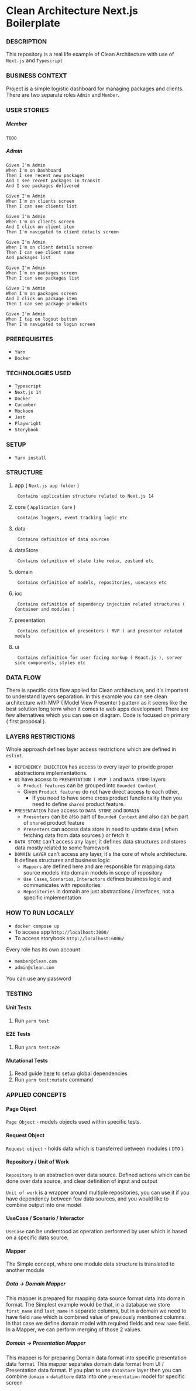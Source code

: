 # Clean Architecture Next.js Boilerplate

### DESCRIPTION

This repository is a real life example of Clean Architecture with use of `Next.js` and `Typescript`

### BUSINESS CONTEXT

Project is a simple logistic dashboard for managing packages and clients.
There are two separate roles `Admin` and `Member`.

### USER STORIES

##### Member

    TODO

##### Admin

    Given I'm Admin
    When I'm on Dashboard
    Then I see recent new packages
    And I see recent packages in transit
    And I see packages delivered
    
    Given I'm Admin
    When I'm on clients screen
    Then I can see clients list

    Given I'm Admin
    When I'm on clients screen
    And I click on client item
    Then I'm navigated to client details screen

    Given I'm Admin
    When I'm on client details screen
    Then I can see client name
    And packages list

    Given I'm Admin
    When I'm on packages screen
    Then I can see packages list

    Given I'm Admin
    When I'm on packages screen
    And I click on package item
    Then I can see package products
    
    Given I'm Admin
    When I tap on logout button
    Then I'm navigated to login screen


### PREREQUISITES

* `Yarn`
* `Docker`

### TECHNOLOGIES USED

* `Typescript`
* `Next.js 14`
* `Docker`
* `Cucumber`
* `Mockoon`
* `Jest`
* `Playwright`
* `Storybook`

### SETUP

* `Yarn install`

### STRUCTURE

1. app ( `Next.js app folder` )

        Contains application structure related to Next.js 14

2. core ( `Application Core` )

        Contains loggers, event tracking logic etc

3. data

        Contains definition of data sources 

4. dataStore 
    
        Contains definition of state like redux, zustand etc

5. domain

        Contains definition of models, repositories, usecases etc

6. ioc

        Contains definition of dependency injection related structures ( Container and modules )

7. presentation

        Contains definition of presenters ( MVP ) and presenter related models

8. ui

        Contains definition for user facing markup ( React.js ), server side components, styles etc

### DATA FLOW

There is specific data flow applied for Clean architecture, and it's important to understand layers separation.
In this example you can see clean architecture with MVP ( Model View Presenter ) pattern as it seems like the best 
solution long term when it comes to web apps development. There are few alternatives which you can see on diagram.
Code is focused on primary ( first proposal ).


### LAYERS RESTRICTIONS

Whole approach defines layer access restrictions which are defined in `eslint`. 

* `DEPENDENCY INJECTION` has access to every layer to provide proper abstractions implementations.
* `UI` have access to `PRESENTATION ( MVP )` and `DATA STORE` layers
   * `Product features` can be grouped into `Bounded Context`
   * Given `Product features` do not have direct access to each other, 
     * If you need to have some cross product functionality then you need to define `shared` product feature.
* `PRESENTATION` have access to `DATA STORE` and `DOMAIN`
   * `Presenters` can be also part of `Bounded Context` and also can be part of `shared` product feature
   * `Presenters` can access data store in need to update data ( when fetching data from data sources ) or fetch it
* `DATA STORE` can't access any layer, it defines data structures and stores data mostly related to some framework
* `DOMAIN LAYER` can't access any layer, it's the core of whole architecture. It defines structures and business logic
   * `Mappers` are defined here and are responsible for mapping data source models into domain models in scope of repository
   * `Use Cases`, `Scenarios`, `Interactors` defines business logic and communicates with repositories
   * `Repositories` in domain are just abstractions / interfaces, not a specific implementation

### HOW TO RUN LOCALLY

* `docker compose up`
* To access app `http://localhost:3000/`
* To access storybook `http://localhost:6006/`

Every role has its own account

* `member@clean.com`
* `admin@clean.com`

You can use any password

### TESTING

#### Unit Tests

1. Run `yarn test`

#### E2E Tests

1. Run `yarn test:e2e`

#### Mutational Tests

1. Read guide [here](https://stryker-mutator.io/stryker/quickstart) to setup global dependencies
2. Run `yarn test:mutate` command

### APPLIED CONCEPTS

#### Page Object

`Page Object` - models objects used within specific tests.

#### Request Object

`Request object` - holds data which is transferred between modules ( `DTO` ). 

#### Repository / Unit of Work

`Repository` is an abstraction over data source. Defined actions which can be done over data source, and clear definition of
input and output

`Unit of work` is a wrapper around multiple repositories, you can use it if you have dependency between few data sources,
and you would like to combine output into one model

#### UseCase / Scenario / Interactor

`UseCase` can be understood as operation performed by user which is based on a specific data source. 

#### Mapper

The Simple concept, where one module data structure is translated to another module

##### Data -> Domain Mapper

This mapper is prepared for mapping data source format data into domain format. The Simplest example would be that, in
a database we store `first_name` and `last_name` in separate columns, but in a domain we need to have field `name` which
is combined value of previously mentioned columns. In that case we define domain model with required fields and new `name` field.
In a Mapper, we can perform merging of those 2 values. 

##### Domain -> Presentation Mapper

This mapper is for preparing Domain data format into specific presentation data format. This mapper separates domain data format 
from UI / Presentation data format. If you plan to use `dataStore` layer then you can combine `domain` + `dataStore` data 
into one `presentation` model for specific screen
